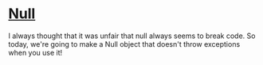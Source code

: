 # [Null](https://www.codewars.com/kata/null "https://www.codewars.com/kata/5dd73cd4cf95d3000194617d")

I always thought that it was unfair that null always seems to break code. So today, we're going to make a Null object that doesn't throw exceptions when you use it!